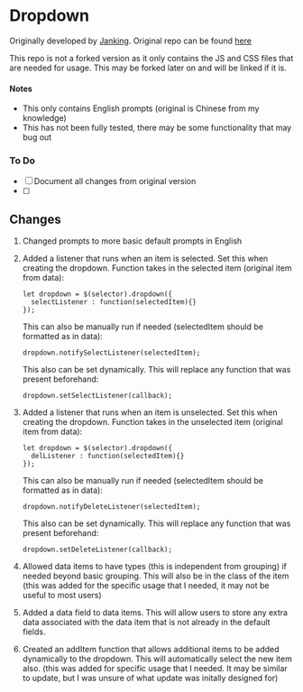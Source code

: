 # Dropdown
Originally developed by [Janking](https://github.com/Janking). Original repo can be found [here](https://github.com/Janking/dropdown)

This repo is not a forked version as it only contains the JS and CSS files that are needed for usage. This may be forked later on and will be linked if it is.

#### Notes
- This only contains English prompts (original is Chinese from my knowledge)
- This has not been fully tested, there may be some functionality that may bug out

### To Do
- [ ] Document all changes from original version
- [ ] 


## Changes
1. Changed prompts to more basic default prompts in English
2. Added a listener that runs when an item is selected. Set this when creating the dropdown. Function takes in the selected item (original item from data):
   ```
   let dropdown = $(selector).dropdown({
     selectListener : function(selectedItem){}
   });
   ```
   
   This can also be manually run if needed (selectedItem should be formatted as in data):
   ```
   dropdown.notifySelectListener(selectedItem);
   ```
   
   This also can be set dynamically. This will replace any function that was present beforehand:
   ```
   dropdown.setSelectListener(callback);
   ```
3. Added a listener that runs when an item is unselected. Set this when creating the dropdown. Function takes in the unselected item (original item from data):
   ```
   let dropdown = $(selector).dropdown({
     delListener : function(selectedItem){}
   });
   ```
   
   This can also be manually run if needed (selectedItem should be formatted as in data):
   ```
   dropdown.notifyDeleteListener(selectedItem);
   ```
   
   This also can be set dynamically. This will replace any function that was present beforehand:
   ```
   dropdown.setDeleteListener(callback);
   ```
4. Allowed data items to have types (this is independent from grouping) if needed beyond basic grouping. This will also be in the class of the item (this was added for the specific usage that I needed, it may not be useful to most users)
5. Added a data field to data items. This will allow users to store any extra data associated with the data item that is not already in the default fields. 
6. Created an addItem function that allows additional items to be added dynamically to the dropdown. This will automatically select the new item also. (this was added for specific usage that I needed. It may be similar to update, but I was unsure of what update was initally designed for)
